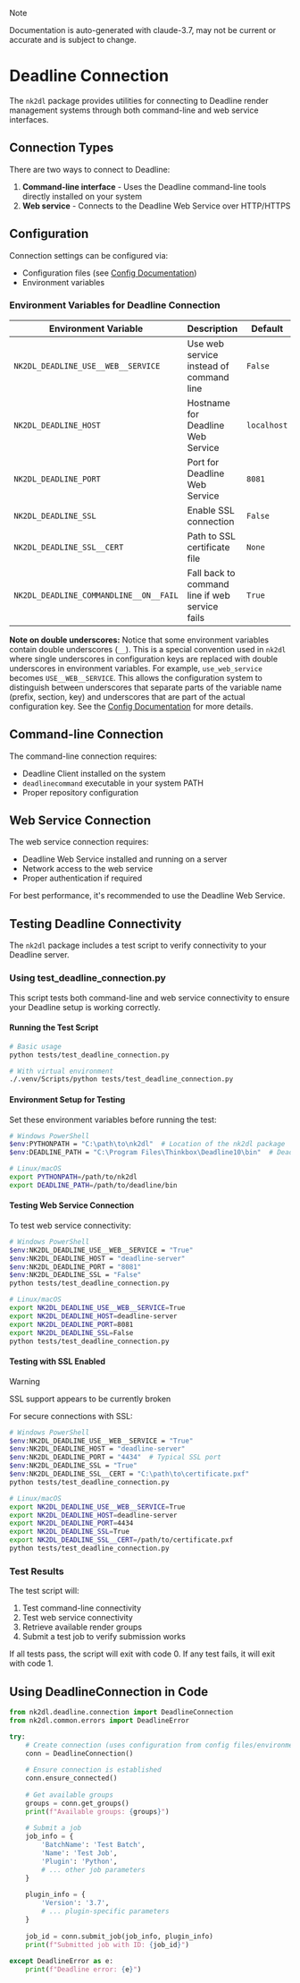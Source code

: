 > [!NOTE]
> Documentation is auto-generated with claude-3.7, may not be current or accurate and is subject to change.

# Deadline Connection

The `nk2dl` package provides utilities for connecting to Deadline render management systems through both command-line and web service interfaces.

## Connection Types

There are two ways to connect to Deadline:

1. **Command-line interface** - Uses the Deadline command-line tools directly installed on your system
2. **Web service** - Connects to the Deadline Web Service over HTTP/HTTPS

## Configuration

Connection settings can be configured via:

- Configuration files (see [Config Documentation](config.md))
- Environment variables

### Environment Variables for Deadline Connection

| Environment Variable | Description | Default |
|----------------------|-------------|---------|
| `NK2DL_DEADLINE_USE__WEB__SERVICE` | Use web service instead of command line | `False` |
| `NK2DL_DEADLINE_HOST` | Hostname for Deadline Web Service | `localhost` |
| `NK2DL_DEADLINE_PORT` | Port for Deadline Web Service | `8081` |
| `NK2DL_DEADLINE_SSL` | Enable SSL connection | `False` |
| `NK2DL_DEADLINE_SSL__CERT` | Path to SSL certificate file | `None` |
| `NK2DL_DEADLINE_COMMANDLINE__ON__FAIL` | Fall back to command line if web service fails | `True` |

**Note on double underscores:** Notice that some environment variables contain double underscores (`__`). This is a special convention used in `nk2dl` where single underscores in configuration keys are replaced with double underscores in environment variables. For example, `use_web_service` becomes `USE__WEB__SERVICE`. This allows the configuration system to distinguish between underscores that separate parts of the variable name (prefix, section, key) and underscores that are part of the actual configuration key. See the [Config Documentation](config.md#why-double-underscores) for more details.

## Command-line Connection

The command-line connection requires:

- Deadline Client installed on the system
- `deadlinecommand` executable in your system PATH
- Proper repository configuration

## Web Service Connection

The web service connection requires:

- Deadline Web Service installed and running on a server
- Network access to the web service
- Proper authentication if required

For best performance, it's recommended to use the Deadline Web Service.

## Testing Deadline Connectivity

The `nk2dl` package includes a test script to verify connectivity to your Deadline server.

### Using test_deadline_connection.py

This script tests both command-line and web service connectivity to ensure your Deadline setup is working correctly.

#### Running the Test Script

```bash
# Basic usage
python tests/test_deadline_connection.py

# With virtual environment
./.venv/Scripts/python tests/test_deadline_connection.py
```

#### Environment Setup for Testing

Set these environment variables before running the test:

```bash
# Windows PowerShell
$env:PYTHONPATH = "C:\path\to\nk2dl"  # Location of the nk2dl package
$env:DEADLINE_PATH = "C:\Program Files\Thinkbox\Deadline10\bin"  # Deadline installation directory

# Linux/macOS
export PYTHONPATH=/path/to/nk2dl
export DEADLINE_PATH=/path/to/deadline/bin
```

#### Testing Web Service Connection

To test web service connectivity:

```bash
# Windows PowerShell
$env:NK2DL_DEADLINE_USE__WEB__SERVICE = "True"
$env:NK2DL_DEADLINE_HOST = "deadline-server"
$env:NK2DL_DEADLINE_PORT = "8081"
$env:NK2DL_DEADLINE_SSL = "False"
python tests/test_deadline_connection.py

# Linux/macOS
export NK2DL_DEADLINE_USE__WEB__SERVICE=True
export NK2DL_DEADLINE_HOST=deadline-server
export NK2DL_DEADLINE_PORT=8081
export NK2DL_DEADLINE_SSL=False
python tests/test_deadline_connection.py
```

#### Testing with SSL Enabled

> [!WARNING]
> SSL support appears to be currently broken

For secure connections with SSL:

```bash
# Windows PowerShell
$env:NK2DL_DEADLINE_USE__WEB__SERVICE = "True"
$env:NK2DL_DEADLINE_HOST = "deadline-server"
$env:NK2DL_DEADLINE_PORT = "4434"  # Typical SSL port
$env:NK2DL_DEADLINE_SSL = "True"
$env:NK2DL_DEADLINE_SSL__CERT = "C:\path\to\certificate.pxf"
python tests/test_deadline_connection.py

# Linux/macOS
export NK2DL_DEADLINE_USE__WEB__SERVICE=True
export NK2DL_DEADLINE_HOST=deadline-server
export NK2DL_DEADLINE_PORT=4434
export NK2DL_DEADLINE_SSL=True
export NK2DL_DEADLINE_SSL__CERT=/path/to/certificate.pxf
python tests/test_deadline_connection.py
```

### Test Results

The test script will:

1. Test command-line connectivity
2. Test web service connectivity
3. Retrieve available render groups
4. Submit a test job to verify submission works

If all tests pass, the script will exit with code 0. If any test fails, it will exit with code 1.

## Using DeadlineConnection in Code

```python
from nk2dl.deadline.connection import DeadlineConnection
from nk2dl.common.errors import DeadlineError

try:
    # Create connection (uses configuration from config files/environment)
    conn = DeadlineConnection()
    
    # Ensure connection is established
    conn.ensure_connected()
    
    # Get available groups
    groups = conn.get_groups()
    print(f"Available groups: {groups}")
    
    # Submit a job
    job_info = {
        'BatchName': 'Test Batch',
        'Name': 'Test Job',
        'Plugin': 'Python',
        # ... other job parameters
    }
    
    plugin_info = {
        'Version': '3.7',
        # ... plugin-specific parameters
    }
    
    job_id = conn.submit_job(job_info, plugin_info)
    print(f"Submitted job with ID: {job_id}")
    
except DeadlineError as e:
    print(f"Deadline error: {e}") 

